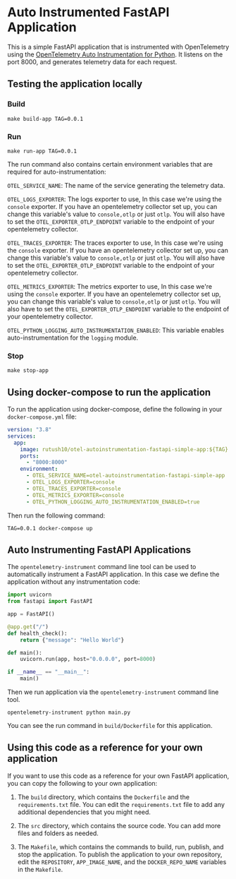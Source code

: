 # Auto Instrumented FastAPI Application

This is a simple FastAPI application that is instrumented with OpenTelemetry using the [OpenTelemetry Auto Instrumentation for Python](https://opentelemetry.io/docs/instrumentation/python/automatic/). It listens on the port 8000, and generates telemetry data for each request. 

## Testing the application locally

### Build

```shell
make build-app TAG=0.0.1
```

### Run

```shell
make run-app TAG=0.0.1
```

The run command also contains certain environment variables that are required for auto-instrumentation:

`OTEL_SERVICE_NAME`: The name of the service generating the telemetry data. 

`OTEL_LOGS_EXPORTER`: The logs exporter to use, In this case we're using the `console` exporter. If you have an opentelemetry collector set up, you can change this variable's value to `console,otlp` or just `otlp`. You will also have to set the `OTEL_EXPORTER_OTLP_ENDPOINT` variable to the endpoint of your opentelemetry collector.

`OTEL_TRACES_EXPORTER`: The traces exporter to use, In this case we're using the `console` exporter. If you have an opentelemetry collector set up, you can change this variable's value to `console,otlp` or just `otlp`. You will also have to set the `OTEL_EXPORTER_OTLP_ENDPOINT` variable to the endpoint of your opentelemetry collector.

`OTEL_METRICS_EXPORTER`: The metrics exporter to use, In this case we're using the `console` exporter. If you have an opentelemetry collector set up, you can change this variable's value to `console,otlp` or just `otlp`. You will also have to set the `OTEL_EXPORTER_OTLP_ENDPOINT` variable to the endpoint of your opentelemetry collector.

`OTEL_PYTHON_LOGGING_AUTO_INSTRUMENTATION_ENABLED`: This variable enables auto-instrumentation for the `logging` module.


### Stop

```shell
make stop-app
```

## Using docker-compose to run the application

To run the application using docker-compose, define the following in your `docker-compose.yml` file:

```yaml
version: "3.8"
services:
  app:
    image: rutush10/otel-autoinstrumentation-fastapi-simple-app:${TAG}
    ports:
      - "8000:8000"
    environment:
      - OTEL_SERVICE_NAME=otel-autoinstrumentation-fastapi-simple-app
      - OTEL_LOGS_EXPORTER=console
      - OTEL_TRACES_EXPORTER=console
      - OTEL_METRICS_EXPORTER=console
      - OTEL_PYTHON_LOGGING_AUTO_INSTRUMENTATION_ENABLED=true
```

Then run the following command:

```shell
TAG=0.0.1 docker-compose up
```

## Auto Instrumenting FastAPI Applications

The `opentelemetry-instrument` command line tool can be used to automatically instrument a FastAPI application. In this case we define the application without any instrumentation code: 

```python
import uvicorn
from fastapi import FastAPI

app = FastAPI()

@app.get("/")
def health_check():
    return {"message": "Hello World"}

def main():
    uvicorn.run(app, host="0.0.0.0", port=8000)

if __name__ == "__main__":
    main()
```

Then we run application via the `opentelemetry-instrument` command line tool.

```shell
opentelemetry-instrument python main.py
```

You can see the run command in `build/Dockerfile` for this application. 


## Using this code as a reference for your own application

If you want to use this code as a reference for your own FastAPI application, you can copy the following to your own application:

1. The `build` directory, which contains the `Dockerfile` and the `requirements.txt` file. You can edit the `requirements.txt` file to add any additional dependencies that you might need. 

2. The `src` directory, which contains the source code. You can add more files and folders as needed.

3. The `Makefile`, which contains the commands to build, run, publish, and stop the application. To publish the application to your own repository, edit the `REPOSITORY`, `APP_IMAGE_NAME`, and the `DOCKER_REPO_NAME` variables in the `Makefile`.

